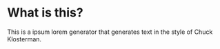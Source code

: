 # What is this?

This is a ipsum lorem generator that generates text in the style of Chuck Klosterman.
